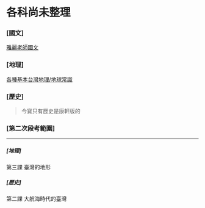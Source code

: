 # 各科尚未整理
### [國文]
[雅麗老師國文](https://www.facebook.com/permalink.php?story_fbid=766775147514042&id=256720738519488)





### [地理]
[各種基本台灣地理/地球常識](https://www.facebook.com/groups/943493489042120/permalink/3687190984672343/)



### [歷史]

>今寶只有歷史是康軒版的



### [第二次段考範圍]
---
##### [地理]
第三課 臺灣的地形	
##### [歷史]
第二課 大航海時代的臺灣

